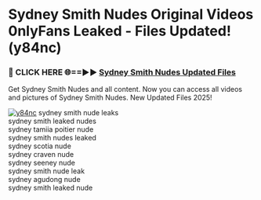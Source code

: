 # Sydney Smith Nudes Original Videos 0nlyFans Leaked - Files Updated! (y84nc)

<h3>🔴 CLICK HERE 🌐==►► <a href="https://tinyurl.com/52m3yx9h" rel="nofollow">Sydney Smith Nudes Updated Files</a></h3>

Get Sydney Smith Nudes and all content. Now you can access all videos and pictures of Sydney Smith Nudes. New Updated Files 2025!

[![y84nc](https://i.imgur.com/TnHtlc8.gif)](https://tinyurl.com/52m3yx9h)
sydney smith nude leaks<br>
sydney smith leaked nudes<br>
sydney tamiia poitier nude<br>
sydney smith nudes leaked<br>
sydney scotia nude<br>
sydney craven nude<br>
sydney seeney nude<br>
sydney smith nude leak<br>
sydney agudong nude<br>
sydney smith leaked nude